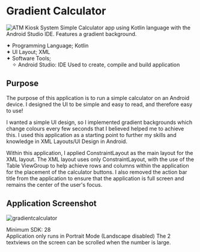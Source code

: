 # Gradient Calculator
![ATM Kiosk System](https://user-images.githubusercontent.com/22479692/126051660-dbdff86b-3370-4933-9391-20b3d716bca0.png)
Simple Calculator app using Kotlin language with the Android Studio IDE. Features a gradient background.  
  
  ✦ Programming Language; Kotlin    
  ✦ UI Layout; XML  
  ✦ Software Tools;  
  &nbsp;&nbsp;&nbsp;&nbsp;✧ Android Studio: IDE Used to create, compile and build application
  
  
  
  ## Purpose  
  The purpose of this application is to run a simple calculator on an Android device. I designed the UI to be simple and easy to read, and therefore easy to use!  
  
  I wanted a simple UI design, so I implemented gradient backgrounds which change colours every few seconds that I believed helped me to achieve this. I used this application as a starting point to further my skills and knowledge in XML Layouts/UI Design in Android.   
  
  Within this application, I applied ConstraintLayout as the main layout for the XML layout. The XML layout uses only ConstraintLayout, with the use of the Table ViewGroup to help achieve rows and columns within the application for the placement of the calculator buttons. I also removed the action bar title from the application to ensure that the application is full screen and remains the center of the user's focus. 

## Application Screenshot

![gradientcalculator](https://user-images.githubusercontent.com/22479692/126052868-ce42d6a3-7d57-4cbe-bd22-55babcaf61ac.png)

  Minimum SDK: 28  
  Application only runs in Portrait Mode (Landscape disabled)
  The 2 textviews on the screen can be scrolled when the number is large. 





